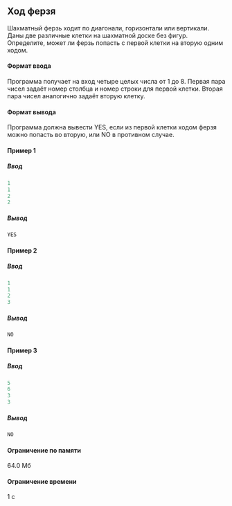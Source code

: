 ## Ход ферзя ##

Шахматный ферзь ходит по диагонали, горизонтали или вертикали. Даны две различные клетки на шахматной доске без фигур. Определите, может ли ферзь попасть с первой клетки на вторую одним ходом.

#### Формат ввода ####

Программа получает на вход четыре целых числа от 1 до 8. Первая пара чисел задаёт номер столбца и номер строки для первой клетки. Вторая пара чисел аналогично задаёт вторую клетку.

#### Формат вывода ####

Программа должна вывести YES, если из первой клетки ходом ферзя можно попасть во вторую, или NO в противном случае.
#### Пример 1 ####
##### Ввод #####
```objectivec
1
1
2
2
```
##### Вывод #####
```objectivec
YES
```
#### Пример 2 ####
##### Ввод #####
```objectivec
1
1
2
3
```
##### Вывод #####
```objectivec
NO
```
#### Пример 3 ####
##### Ввод #####
```objectivec
5
6
3
3
```
##### Вывод #####
```objectivec
NO
```

#### Ограничение по памяти ####
64.0 Мб
#### Ограничение времени ####
1 с

